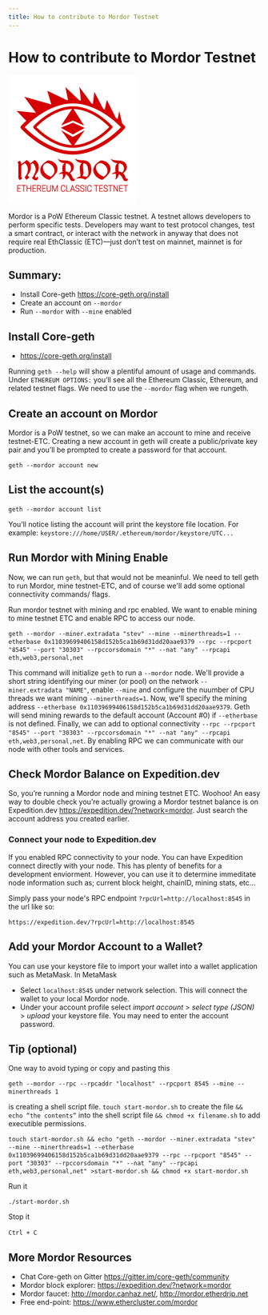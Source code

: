 ```yaml
---
title: How to contribute to Mordor Testnet
---
```


# How to contribute to Mordor Testnet

![mordor-banner](https://github.com/stevanlohja/ETC_Gifs/raw/master/mordor_testnet/mordor_logo.png?raw=true)

Mordor is a PoW Ethereum Classic testnet. A testnet allows developers to perform specific tests. Developers may want to test protocol changes, test a smart contract, or interact with the network in anyway that does not require real EthClassic (ETC)—just don’t test on mainnet, mainnet is for production.

## Summary:

- Install Core-geth https://core-geth.org/install
- Create an account on `--mordor`
- Run `--mordor` with `--mine` enabled

## Install Core-geth

- https://core-geth.org/install

Running `geth --help` will show a plentiful amount of usage and commands. Under `ETHEREUM OPTIONS:` you’ll see all the Ethereum Classic, Ethereum, and related testnet flags. We need to use the `--mordor` flag when we rungeth.

## Create an account on Mordor

Mordor is a PoW testnet, so we can make an account to mine and receive testnet-ETC. Creating a new account in geth will create a public/private key pair and you’ll be prompted to create a password for that account.

```shell
geth --mordor account new
```

## List the account(s)

```shell
geth --mordor account list
```

You’ll notice listing the account will print the keystore file location. For example: `keystore:///home/USER/.ethereum/mordor/keystore/UTC...`

## Run Mordor with Mining Enable

Now, we can run `geth`, but that would not be meaninful. We need to tell geth to run Mordor, mine testnet-ETC, and of course we'll add some optional connectivity commands/ flags.

Run mordor testnet with mining and rpc enabled. We want to enable mining to mine testnet ETC and enable RPC to access our node.

```shell
geth --mordor --miner.extradata "stev" --mine --minerthreads=1 --etherbase 0x11039699406158d152b5ca1b69d31dd20aae9379 --rpc --rpcport "8545" --port "30303" --rpccorsdomain "*" --nat "any" --rpcapi eth,web3,personal,net
```

This command will initialize `geth` to run a `--mordor` node. We'll provide a short string identifying our miner (or pool) on the network  `--miner.extradata "NAME"`, enable `--mine` and configure the nuumber of CPU threads we want mining `--minerthreads=1`. Now, we'll specify the mining address `--etherbase 0x11039699406158d152b5ca1b69d31dd20aae9379`. Geth will send mining rewards to the default account (Account #0) if `--etherbase` is not defined. Finally, we can add to optional connectivity `--rpc --rpcport "8545" --port "30303" --rpccorsdomain "*" --nat "any" --rpcapi eth,web3,personal,net`. By enabling RPC we can communicate with our node with other tools and services.

## Check Mordor Balance on Expedition.dev

So, you’re running a Mordor node and mining testnet ETC. Woohoo! An easy way to double check you’re actually growing a Mordor testnet balance is on Expedition.dev https://expedition.dev/?network=mordor. Just search the account address you created earlier.

### Connect your node to Expedition.dev

If you enabled RPC connectivity to your node. You can have Expedition connect directly with your node. This has plenty of benefits for a development enviorment. However, you can use it to determine immeditate node information such as; current block height, chainID, mining stats, etc...

Simply pass your node's RPC endpoint `?rpcUrl=http://localhost:8545` in the url like so:

```shell
https://expedition.dev/?rpcUrl=http://localhost:8545
```

## Add your Mordor Account to a Wallet?

You can use your keystore file to import your wallet into a wallet application such as MetaMask. In MetaMask
- Select `localhost:8545` under network selection. This will connect the wallet to your local Mordor node.
- Under your account profile select _import account_ > _select type (JSON)_ > _upload_ your keystore file. You may need to enter the account password.

## Tip (optional)

One way to avoid typing or copy and pasting this

```shell
geth --mordor --rpc --rpcaddr "localhost" --rpcport 8545 --mine --minerthreads 1
```

is creating a shell script file. `touch start-mordor.sh` to create the file `&& echo “the contents”` into the shell script file `&& chmod +x filename.sh` to add executible permissions.

```shell
touch start-mordor.sh && echo "geth --mordor --miner.extradata "stev" --mine --minerthreads=1 --etherbase 0x11039699406158d152b5ca1b69d31dd20aae9379 --rpc --rpcport "8545" --port "30303" --rpccorsdomain "*" --nat "any" --rpcapi eth,web3,personal,net" >start-mordor.sh && chmod +x start-mordor.sh
```

Run it 

```shell
./start-mordor.sh
```

Stop it

`Ctrl + C`

## More Mordor Resources

- Chat Core-geth on Gitter https://gitter.im/core-geth/community
- Mordor block explorer: https://expedition.dev/?network=mordor
- Mordor faucet: http://mordor.canhaz.net/, http://mordor.etherdrip.net
- Free end-point: https://www.ethercluster.com/mordor